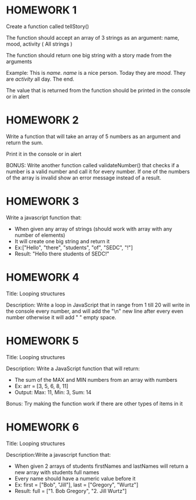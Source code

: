 # HOMEWORK 1

Create a function called tellStory()

The function should accept an array of 3 strings as an argument: name, mood, activity ( All strings )

The function should return one big string with a story made from the arguments

Example: This is *name*. *name* is a nice person. Today they are *mood*. They are *activity* all day. The end.

The value that is returned from the function should be printed in the console or in alert


# HOMEWORK 2
Write a function that will take an array of 5 numbers as an argument and return the sum.

Print it in the console or in alert

BONUS: Write another function called validateNumber() that checks if a number is a valid number and call it for every number. If one of the numbers of the array is invalid show an error message instead of a result.


# HOMEWORK 3

Write a javascript function that:

- When given any array of strings (should work with array with any number of elements)
- It will create one big string and return it
- Ex:["Hello", "there", "students", "of", "SEDC", "!"]
- Result: "Hello there students of SEDC!"

# HOMEWORK 4
Title: Looping structures

Description: Write a loop in JavaScript that in range from 1 till 20 will write in the console every number, and will add the "\n" new line after every even number otherwise it will add " " empty space.

# HOMEWORK 5
Title: Looping structures

Description: Write a JavaScript function that will return:
- The sum of the MAX and MIN numbers from an array with numbers
- Ex: arr = [3, 5, 6, 8, 11]
- Output: Max: 11, Min: 3, Sum: 14

Bonus: Try making the function work if there are other types of items in it


# HOMEWORK 6
Title: Looping structures

Description:Write a javascript function that:
- When given 2 arrays of students firstNames and lastNames will return a new array with students full names
- Every name should have a numeric value before it
- Ex: first = ["Bob", "Jill"], last = ["Gregory", "Wurtz"]
- Result: full = ["1. Bob Gregory", "2. Jill Wurtz"]